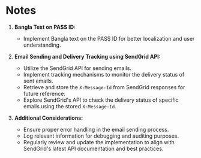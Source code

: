 # Notes

1. **Bangla Text on PASS ID:**
    - Implement Bangla text on the PASS ID for better localization and user understanding.

2. **Email Sending and Delivery Tracking using SendGrid API:**
    - Utilize the SendGrid API for sending emails.
    - Implement tracking mechanisms to monitor the delivery status of sent emails.
    - Retrieve and store the `X-Message-Id` from SendGrid responses for future reference.
    - Explore SendGrid's API to check the delivery status of specific emails using the stored `X-Message-Id`.

3. **Additional Considerations:**
    - Ensure proper error handling in the email sending process.
    - Log relevant information for debugging and auditing purposes.
    - Regularly review and update the implementation to align with SendGrid's latest API documentation and best practices.
